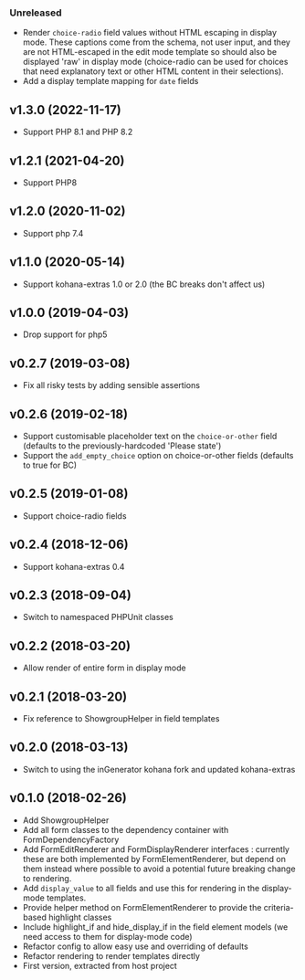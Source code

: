 ### Unreleased

* Render `choice-radio` field values without HTML escaping in display mode.
  These captions come from the schema, not user input, and they are not HTML-escaped in the edit mode template
  so should also be displayed 'raw' in display mode (choice-radio can be used for choices that need explanatory
  text or other HTML content in their selections).
* Add a display template mapping for `date` fields

## v1.3.0 (2022-11-17)

* Support PHP 8.1 and PHP 8.2

## v1.2.1 (2021-04-20)

* Support PHP8

## v1.2.0 (2020-11-02)

* Support php 7.4

## v1.1.0 (2020-05-14)

* Support kohana-extras 1.0 or 2.0 (the BC breaks don't affect us)

## v1.0.0 (2019-04-03)

* Drop support for php5

## v0.2.7 (2019-03-08)

* Fix all risky tests by adding sensible assertions

## v0.2.6 (2019-02-18)

* Support customisable placeholder text on the `choice-or-other` field (defaults to the 
  previously-hardcoded 'Please state')
* Support the `add_empty_choice` option on choice-or-other fields (defaults to true for BC)

## v0.2.5 (2019-01-08)

* Support choice-radio fields

## v0.2.4 (2018-12-06)

* Support kohana-extras 0.4

## v0.2.3 (2018-09-04)

* Switch to namespaced PHPUnit classes

## v0.2.2 (2018-03-20)

* Allow render of entire form in display mode

## v0.2.1 (2018-03-20)

* Fix reference to ShowgroupHelper in field templates

## v0.2.0 (2018-03-13)

* Switch to using the inGenerator kohana fork and updated kohana-extras

## v0.1.0 (2018-02-26)

* Add ShowgroupHelper
* Add all form classes to the dependency container with FormDependencyFactory
* Add FormEditRenderer and FormDisplayRenderer interfaces : currently these are 
  both implemented by FormElementRenderer, but depend on them instead where possible
  to avoid a potential future breaking change to rendering.
* Add `display_value` to all fields and use this for rendering in the display-mode
  templates.
* Provide helper method on FormElementRenderer to provide the criteria-based highlight classes
* Include highlight_if and hide_display_if in the field element models
  (we need access to them for display-mode code)
* Refactor config to allow easy use and overriding of defaults
* Refactor rendering to render templates directly
* First version, extracted from host project
